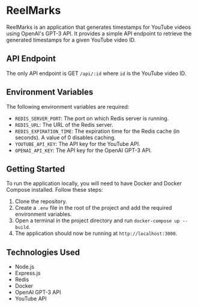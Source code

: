 # ReelMarks

ReelMarks is an application that generates timestamps for YouTube videos using OpenAI's GPT-3 API. It provides a simple API endpoint to retrieve the generated timestamps for a given YouTube video ID.

## API Endpoint

The only API endpoint is GET `/api/:id` where `id` is the YouTube video ID.

## Environment Variables

The following environment variables are required:

-   `REDIS_SERVER_PORT`: The port on which Redis server is running.
-   `REDIS_URL`: The URL of the Redis server.
-   `REDIS_EXPIRATION_TIME`: The expiration time for the Redis cache (in seconds). A value of 0 disables caching.
-   `YOUTUBE_API_KEY`: The API key for the YouTube API.
-   `OPENAI_API_KEY`: The API key for the OpenAI GPT-3 API.

## Getting Started

To run the application locally, you will need to have Docker and Docker Compose installed. Follow these steps:

1. Clone the repository.
2. Create a `.env` file in the root of the project and add the required environment variables.
3. Open a terminal in the project directory and run `docker-compose up --build`.
4. The application should now be running at `http://localhost:3000`.

## Technologies Used

-   Node.js
-   Express.js
-   Redis
-   Docker
-   OpenAI GPT-3 API
-   YouTube API
